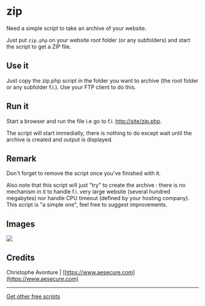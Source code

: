 # zip

Need a simple script to take an archive of your website.

Just put `zip.php` on your website root folder (or any subfolders) and start the script to get a ZIP file.  

## Use it

Just copy the zip.php script in the folder you want to archive (the root folder or any subfolder f.i.).  Use your FTP client to do this.

## Run it

Start a browser and run the file i.e go to f.i. [http://site/zip.php](http://site/zip.php).

The script will start immediatly, there is nothing to do except wait until the archive is created and output is displayed.

## Remark

Don't forget to remove the script once you've finished with it.

Also note that this script will just "try" to create the archive : there is no mechanism in it to handle f.i. very large website (several hundred megabytes) nor handle CPU timeout (defined by your hosting company).  This script is "a simple one", feel free to suggest improvements.

## Images

<img src="https://github.com/cavo789/joomla_free/blob/master/src/zip/result.png" />

## Credits

Christophe Avonture | [https://www.aesecure.com](https://www.aesecure.com)

-----

[Get other free scripts](https://github.com/cavo789/joomla_free)
